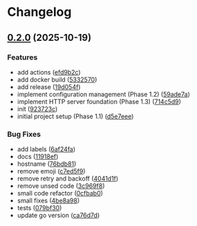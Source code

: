 # Changelog

## [0.2.0](https://github.com/vitalvas/alertmanager-gateway/compare/v0.1.0...v0.2.0) (2025-10-19)


### Features

* add actions ([efd9b2c](https://github.com/vitalvas/alertmanager-gateway/commit/efd9b2cb63eeb7572afcaffb4ad039928ea3b1e9))
* add docker build ([5332570](https://github.com/vitalvas/alertmanager-gateway/commit/5332570d596b63250ec9b98e184accf046a4704a))
* add release ([19d054f](https://github.com/vitalvas/alertmanager-gateway/commit/19d054ff30fea5aea7015efe1c4da91328fb59f3))
* implement configuration management (Phase 1.2) ([59ade7a](https://github.com/vitalvas/alertmanager-gateway/commit/59ade7a4f0e568aa17a57e7ba686fbb3c8f7f696))
* implement HTTP server foundation (Phase 1.3) ([714c5d9](https://github.com/vitalvas/alertmanager-gateway/commit/714c5d968d24598a983f342d6d5d8d7755b6f645))
* init ([923723c](https://github.com/vitalvas/alertmanager-gateway/commit/923723c3b76ddca883e4e8a6f056461a03246129))
* initial project setup (Phase 1.1) ([d5e7eee](https://github.com/vitalvas/alertmanager-gateway/commit/d5e7eeeaea615f4197f67b7ad3bb9e6d10cc66ad))


### Bug Fixes

* add labels ([6af24fa](https://github.com/vitalvas/alertmanager-gateway/commit/6af24fab452c33e10cb31109c4057d31fedba173))
* docs ([11918ef](https://github.com/vitalvas/alertmanager-gateway/commit/11918ef2a010b247f246e89afb581b8f7f217d95))
* hostname ([76bdb81](https://github.com/vitalvas/alertmanager-gateway/commit/76bdb81cb289a35fb842cd94630c036801921b3d))
* remove emoji ([c7ed5f9](https://github.com/vitalvas/alertmanager-gateway/commit/c7ed5f9290449aae4319b12c1a9232afeb04ee8b))
* remove retry and backoff ([4041d1f](https://github.com/vitalvas/alertmanager-gateway/commit/4041d1f9a879f2e615d8928e2d5676c7c7e3117a))
* remove unsed code ([3c969f8](https://github.com/vitalvas/alertmanager-gateway/commit/3c969f81e043d16c20c890ce5b4c816d984d32b6))
* small code refactor ([0cfbab0](https://github.com/vitalvas/alertmanager-gateway/commit/0cfbab0b7a78cb7ed5fd8ef91b3509b588ad04c2))
* small fixes ([4be8a98](https://github.com/vitalvas/alertmanager-gateway/commit/4be8a98af545184181b44190d21fe219150c88ec))
* tests ([079bf30](https://github.com/vitalvas/alertmanager-gateway/commit/079bf307dd016e4b562fa3bceb2b847329e4c7ed))
* update go version ([ca76d7d](https://github.com/vitalvas/alertmanager-gateway/commit/ca76d7dc7c4ef3cc093d058e6a14e3005da82046))
